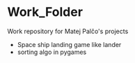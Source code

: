 # Work_Folder
Work repository for Matej Palčo's projects


- Space ship landing game like lander
- sorting algo in pygames
